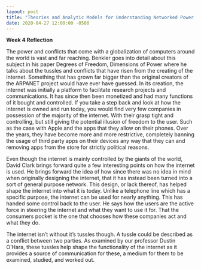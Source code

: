 ```yaml
---
layout: post
title: "Theories and Analytic Models for Understanding Networked Power and Conflict"
date: 2020-04-27 12:00:00 -0500
---
```

**Week 4 Reflection**

The power and conflicts that come with a globalization of computers around the world is vast and far reaching. Benkler goes into detail about this subject in his paper Degrees of Freedom, Dimensions of Power where he talks about the tussles and conflicts that have risen from the creating of the internet. Something that has grown far bigger than the original creators of the ARPANET project would have ever have guessed. In its creation, the internet was initially a platform to facilitate research projects and communications. It has since then been monetized and had many functions of it bought and controlled. If you take a step back and look at how the internet is owned and run today, you would find very few companies in possession of the majority of the internet. With their grasp tight and controlling, but still giving the potential illusion of freedom to the user. Such as the case with Apple and the apps that they allow on their phones. Over the years, they have become more and more restrictive, completely banning the usage of third party apps on their devices any way that they can and removing apps from the store for strictly political reasons.

Even though the internet is mainly controlled by the giants of the world, David Clark brings forward quite a few interesting points on how the internet is used. He brings forward the idea of how since there was no idea in mind when originally designing the internet, that it has instead been turned into a sort of general purpose network. This design, or lack thereof, has helped shape the internet into what it is today. Unlike a telephone line which has a specific purpose, the internet can be used for nearly anything. This has handed some control back to the user. He says how the users are the active force in steering the internet and what they want to use it for. That the consumers pocket is the one that chooses how these companies act and what they do. 

The internet isn’t without it’s tussles though. A tussle could be described as a conflict between two parties. As examined by our professor Dustin O’Hara, these tussles help shape the functionality of the internet as it provides a source of communication for these, a medium for them to be examined, studied, and worked out.


